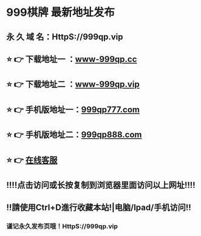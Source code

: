 # 999棋牌 最新地址发布 
## 永 久 域 名：HttpS://999qp.vip
## ⭐️ 👉 下载地址一 ：<a href="http://www-999qp.cc">www-999qp.cc</a>
## ⭐️ 👉 下载地址二 ：<a href="http://www-999qp.vip">www-999qp.vip</a>
## ⭐️ 👉 手机版地址一：<a href="http://www.999qp777.com">999qp777.com</a>
## ⭐️ 👉 手机版地址二：<a href="http://www.999qp888.com">999qp888.com</a>
## ⭐️ 👉  <a href="https://crayon.vidady.com/chat/chatClient/chatbox.jsp?companyID=80004653&configID=262">在线客服</a>
## ‼️‼️点击访问或长按复制到浏览器里面访问以上网址‼️‼️
## ‼️請使用Ctrl+D進行收藏本站!|电脑/Ipad/手机访问‼️
### 谨记永久发布页哦！HttpS://999qp.vip
